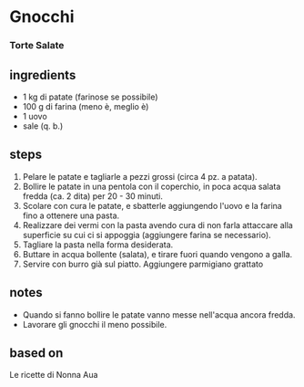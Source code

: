 



# Gnocchi

### Torte Salate
## ingredients

* 1 kg di patate (farinose se possibile)  
* 100 g di farina (meno è, meglio è)  
* 1 uovo  
* sale (q. b.) 
## steps

1. Pelare le patate e tagliarle a pezzi grossi (circa 4 pz. a patata).  
1. Bollire le patate in una pentola con il coperchio, in poca acqua salata fredda (ca. 2 dita) per 20 - 30 minuti. 
1. Scolare con cura le patate, e sbatterle aggiungendo l'uovo e la farina fino a ottenere una pasta.  
1. Realizzare dei vermi con la pasta avendo cura di non farla attaccare alla superficie su cui ci si appoggia (aggiungere farina se necessario).  
1. Tagliare la pasta nella forma desiderata.
1. Buttare in acqua bollente (salata), e tirare fuori quando vengono a galla.
1. Servire con burro già sul piatto. Aggiungere parmigiano grattato
## notes

- Quando si fanno bollire le patate vanno messe nell'acqua ancora fredda.
- Lavorare gli gnocchi il meno possibile.

## based on

Le ricette di Nonna Aua
